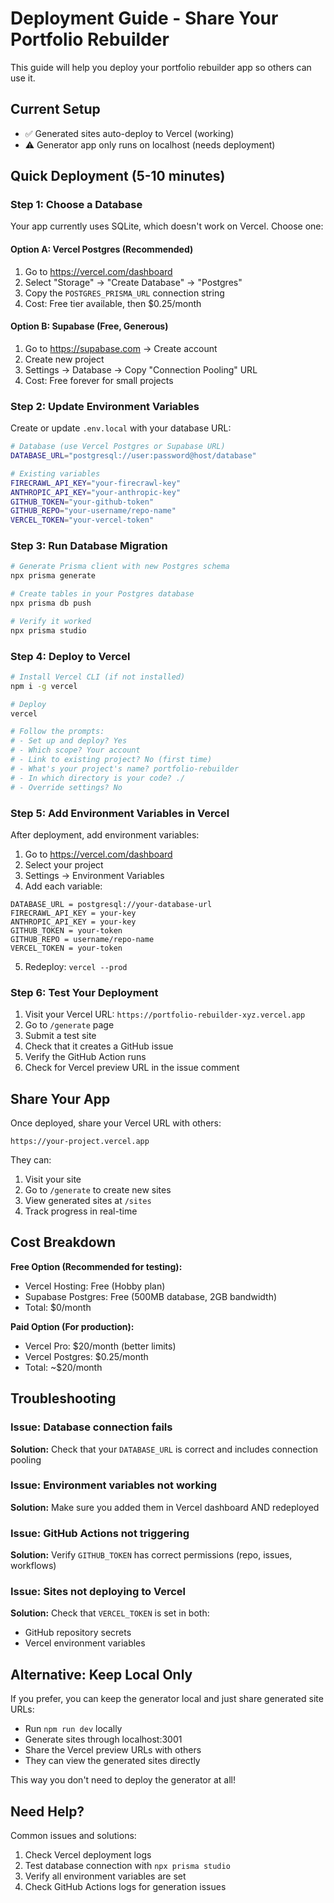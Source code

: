 # Deployment Guide - Share Your Portfolio Rebuilder

This guide will help you deploy your portfolio rebuilder app so others can use it.

## Current Setup
- ✅ Generated sites auto-deploy to Vercel (working)
- ⚠️ Generator app only runs on localhost (needs deployment)

## Quick Deployment (5-10 minutes)

### Step 1: Choose a Database

Your app currently uses SQLite, which doesn't work on Vercel. Choose one:

#### Option A: Vercel Postgres (Recommended)
1. Go to https://vercel.com/dashboard
2. Select "Storage" → "Create Database" → "Postgres"
3. Copy the `POSTGRES_PRISMA_URL` connection string
4. Cost: Free tier available, then $0.25/month

#### Option B: Supabase (Free, Generous)
1. Go to https://supabase.com → Create account
2. Create new project
3. Settings → Database → Copy "Connection Pooling" URL
4. Cost: Free forever for small projects

### Step 2: Update Environment Variables

Create or update `.env.local` with your database URL:

```bash
# Database (use Vercel Postgres or Supabase URL)
DATABASE_URL="postgresql://user:password@host/database"

# Existing variables
FIRECRAWL_API_KEY="your-firecrawl-key"
ANTHROPIC_API_KEY="your-anthropic-key"
GITHUB_TOKEN="your-github-token"
GITHUB_REPO="your-username/repo-name"
VERCEL_TOKEN="your-vercel-token"
```

### Step 3: Run Database Migration

```bash
# Generate Prisma client with new Postgres schema
npx prisma generate

# Create tables in your Postgres database
npx prisma db push

# Verify it worked
npx prisma studio
```

### Step 4: Deploy to Vercel

```bash
# Install Vercel CLI (if not installed)
npm i -g vercel

# Deploy
vercel

# Follow the prompts:
# - Set up and deploy? Yes
# - Which scope? Your account
# - Link to existing project? No (first time)
# - What's your project's name? portfolio-rebuilder
# - In which directory is your code? ./
# - Override settings? No
```

### Step 5: Add Environment Variables in Vercel

After deployment, add environment variables:

1. Go to https://vercel.com/dashboard
2. Select your project
3. Settings → Environment Variables
4. Add each variable:

```
DATABASE_URL = postgresql://your-database-url
FIRECRAWL_API_KEY = your-key
ANTHROPIC_API_KEY = your-key
GITHUB_TOKEN = your-token
GITHUB_REPO = username/repo-name
VERCEL_TOKEN = your-token
```

5. Redeploy: `vercel --prod`

### Step 6: Test Your Deployment

1. Visit your Vercel URL: `https://portfolio-rebuilder-xyz.vercel.app`
2. Go to `/generate` page
3. Submit a test site
4. Check that it creates a GitHub issue
5. Verify the GitHub Action runs
6. Check for Vercel preview URL in the issue comment

## Share Your App

Once deployed, share your Vercel URL with others:
```
https://your-project.vercel.app
```

They can:
1. Visit your site
2. Go to `/generate` to create new sites
3. View generated sites at `/sites`
4. Track progress in real-time

## Cost Breakdown

**Free Option (Recommended for testing):**
- Vercel Hosting: Free (Hobby plan)
- Supabase Postgres: Free (500MB database, 2GB bandwidth)
- Total: $0/month

**Paid Option (For production):**
- Vercel Pro: $20/month (better limits)
- Vercel Postgres: $0.25/month
- Total: ~$20/month

## Troubleshooting

### Issue: Database connection fails
**Solution:** Check that your `DATABASE_URL` is correct and includes connection pooling

### Issue: Environment variables not working
**Solution:** Make sure you added them in Vercel dashboard AND redeployed

### Issue: GitHub Actions not triggering
**Solution:** Verify `GITHUB_TOKEN` has correct permissions (repo, issues, workflows)

### Issue: Sites not deploying to Vercel
**Solution:** Check that `VERCEL_TOKEN` is set in both:
- GitHub repository secrets
- Vercel environment variables

## Alternative: Keep Local Only

If you prefer, you can keep the generator local and just share generated site URLs:
- Run `npm run dev` locally
- Generate sites through localhost:3001
- Share the Vercel preview URLs with others
- They can view the generated sites directly

This way you don't need to deploy the generator at all!

## Need Help?

Common issues and solutions:
1. Check Vercel deployment logs
2. Test database connection with `npx prisma studio`
3. Verify all environment variables are set
4. Check GitHub Actions logs for generation issues
